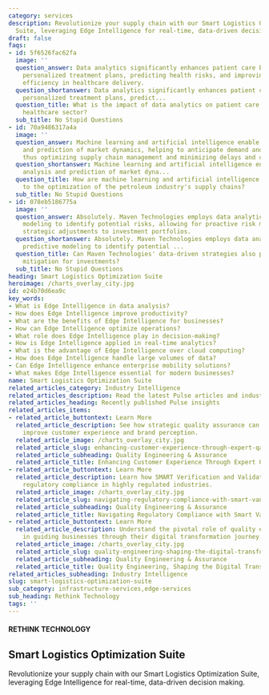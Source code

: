 ```yaml
---
category: services
description: Revolutionize your supply chain with our Smart Logistics Optimization
  Suite, leveraging Edge Intelligence for real-time, data-driven decision making.
draft: false
faqs:
- id: 5f6526fac62fa
  image: ''
  question_answer: Data analytics significantly enhances patient care by enabling
    personalized treatment plans, predicting health risks, and improving operational
    efficiency in healthcare delivery.
  question_shortanswer: Data analytics significantly enhances patient care by enabling
    personalized treatment plans, predict...
  question_title: What is the impact of data analytics on patient care within the
    healthcare sector?
  sub_title: No Stupid Questions
- id: 70a9486317a4a
  image: ''
  question_answer: Machine learning and artificial intelligence enable real-time analysis
    and prediction of market dynamics, helping to anticipate demand and supply fluctuations,
    thus optimizing supply chain management and minimizing delays and costs.
  question_shortanswer: Machine learning and artificial intelligence enable real-time
    analysis and prediction of market dyna...
  question_title: How are machine learning and artificial intelligence contributing
    to the optimization of the petroleum industry's supply chains?
  sub_title: No Stupid Questions
- id: 078eb5186775a
  image: ''
  question_answer: Absolutely. Maven Technologies employs data analytics and predictive
    modeling to identify potential risks, allowing for proactive risk mitigation and
    strategic adjustments to investment portfolios.
  question_shortanswer: Absolutely. Maven Technologies employs data analytics and
    predictive modeling to identify potential ...
  question_title: Can Maven Technologies' data-driven strategies also prioritize risk
    mitigation for investments?
  sub_title: No Stupid Questions
heading: Smart Logistics Optimization Suite
heroimage: /charts_overlay_city.jpg
id: e24b70d6ea9c
key_words:
- What is Edge Intelligence in data analysis?
- How does Edge Intelligence improve productivity?
- What are the benefits of Edge Intelligence for businesses?
- How can Edge Intelligence optimize operations?
- What role does Edge Intelligence play in decision-making?
- How is Edge Intelligence applied in real-time analytics?
- What is the advantage of Edge Intelligence over cloud computing?
- How does Edge Intelligence handle large volumes of data?
- Can Edge Intelligence enhance enterprise mobility solutions?
- What makes Edge Intelligence essential for modern businesses?
name: Smart Logistics Optimization Suite
related_articles_category: Industry Intelligence
related_articles_description: Read the latest Pulse articles and industry insights.
related_articles_heading: Recently published Pulse insights
related_articles_items:
- related_article_buttontext: Learn More
  related_article_description: See how strategic quality assurance can significantly
    improve customer experience and brand perception.
  related_article_image: /charts_overlay_city.jpg
  related_article_slug: enhancing-customer-experience-through-expert-qa
  related_article_subheading: Quality Engineering & Assurance
  related_article_title: Enhancing Customer Experience Through Expert QA
- related_article_buttontext: Learn More
  related_article_description: Learn how SMART Verification and Validation streamline
    regulatory compliance in highly regulated industries.
  related_article_image: /charts_overlay_city.jpg
  related_article_slug: navigating-regulatory-compliance-with-smart-vandv
  related_article_subheading: Quality Engineering & Assurance
  related_article_title: Navigating Regulatory Compliance with Smart VandV
- related_article_buttontext: Learn More
  related_article_description: Understand the pivotal role of quality engineering
    in guiding businesses through their digital transformation journey.
  related_article_image: /charts_overlay_city.jpg
  related_article_slug: quality-engineering-shaping-the-digital-transformation
  related_article_subheading: Quality Engineering & Assurance
  related_article_title: Quality Engineering, Shaping the Digital Transformation
related_articles_subheading: Industry Intelligence
slug: smart-logistics-optimization-suite
sub_category: infrastructure-services,edge-services
sub_heading: Rethink Technology
tags: ''
---
```


#### RETHINK TECHNOLOGY
## Smart Logistics Optimization Suite
Revolutionize your supply chain with our Smart Logistics Optimization Suite, leveraging Edge Intelligence for real-time, data-driven decision making.